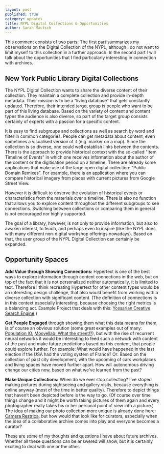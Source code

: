 ```yaml
---
layout: post
published: true
category: updates
title: NYPL Digital Collections & Opportunities
author: Sarah Mautsch
---
```

This comment consists of two parts: The first part summarizes my observations on the Digital Collection of the NYPL, although I do not want to limit myself to this collection in a further approach. In the second part I will talk about the opportunities that I find particularly interesting in connection with archives.


## New York Public Library Digital Collections

The NYPL Digital Collection wants to share the diverse content of their collection. They maintain a complete collection and provide in-depth metadata. Their mission is to be a “living database” that gets constantly updated. Therefore, their intended target group is people who want to be part of this living database. Based on the variety of content and content types the audience is also diverse, so part of the target group consists certainly of experts with a passion for a specific content. 

It is easy to find subgroups and collections as well as search by word and filter in common categories. People can get metadata about content, even sometimes a visualised version of it (e.g. marker on a map). Since the collection is so diverse, one could well establish links between the contents. There is the approach to provide historical context with the so-called "Item Timeline of Events" in which one receives information about the author of the content or the digitisation period on a timeline. There are already some applications that make use of the large open digital collection: "Public Domain Remixes". For example, there is an application where you can compare historical imagery from places with current pictures from Google Street View.

However it is difficult to observe the evolution of historical events or characteristics from the materials over a timeline. There is also no function that allows you to explore content throughout the different subgroups to see connections. Switching between collections or comparing them in general is not encouraged nor highly supported.

The goal of a library, however, is not only to provide information, but also to awaken interest, to teach, and perhaps even to inspire (like the NYPL does with many different non-digital workshop offerings nowadays). Based on that, the user group of the NYPL Digital Collection can certainly be expanded.



## Opportunity Spaces

**Add Value through Showing Connections:** Hypertext is one of the best ways to explore information through content connections in the web, but on top of the fact that it is not personalized neither automatically, it is limited to text. Therefore I think recreating Hypertext for other content types would be an interesting design challenge, that also would benefit from working with a diverse collection with significant content. (The definition of connections is in this context especially interesting, because choosing the right metrics is a balancing act. Example Project that deals with this: [Yossarian Creative Search Engine](https://yossarian.co).)

**Get People Engaged** through showing them what this data means for them, is of course an obvious solution (some great examples out of many: [Population IO](http://population.io), [Moovellab: What the street!?](https://whatthestreet.moovellab.com/berlin?bike=0.33&rail=0.33&car=0.34)), but with the rise of recurrent neural networks it would be interesting to feed such a network with content of the past and make future predictions based on this content, that people could explore further. For example: What would have happened in the last election if the USA had the voting system of France? Or: Based on the collection of past city development, with the upcoming of cars workplaces and living spaces have moved further apart. How will autonomous driving change our cities now, based on what we've learned from the past? 

**Make Unique Collections:** When do we ever stop collecting? I’ve stoped making pictures during sightseeing and gallery visits, because everything is online anyway (most of the time in better quality). Therefore to depict things that haven’t been depicted before is the way to go. (Of course over time things change and it might be worth taking pictures of them again and every photographer really takes his or her personal point of view into a picture.) The idea of making our photo collection more unique is already done here: [Camera Restrica](https://philippschmitt.com/projects/camera-restricta), but how would that look like for curators, especially when the idea of a collaborative archive comes into play and everyone becomes a curator? 

These are some of my thoughts and questions I have about future archives. Whether all these questions can be answered will show, but it is certainly exciting to deal with one or the other.
